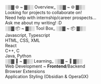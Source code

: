 ░▒▓ 🌐 ~ ▓▒░ Overview_ ░▒▓ ~ 🌐 ▓▒░         
Looking for projects to collaborate on!   
Need help with internship/career prospects...   
Ask me about my writing! :D     
░▒▓ 📦 ~ ▓▒░ Tool Box_ ░▒▓ ~ 📦 ▓▒░       
Javascript, Typescript   
HTML, CSS, XML   
React   
C++, C   
Java, Python   
░▒▓ 🌱 ~ ▓▒░ Learning_ ░▒▓ ~ 🌱 ▓▒░        
Web Development ~ **Frontend**/Backend   
Browser Extensions    
Application Styling (Obsidian & OperaGX)      
